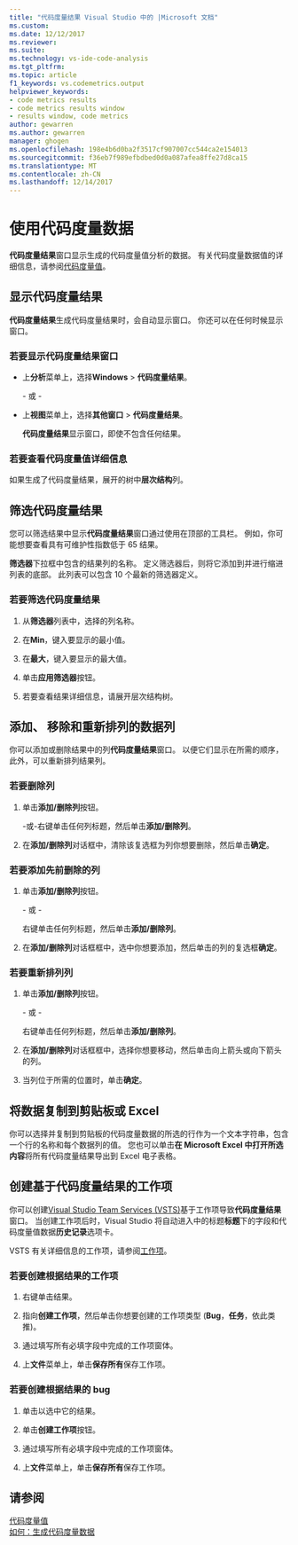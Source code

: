 ```yaml
---
title: "代码度量结果 Visual Studio 中的 |Microsoft 文档"
ms.custom: 
ms.date: 12/12/2017
ms.reviewer: 
ms.suite: 
ms.technology: vs-ide-code-analysis
ms.tgt_pltfrm: 
ms.topic: article
f1_keywords: vs.codemetrics.output
helpviewer_keywords:
- code metrics results
- code metrics results window
- results window, code metrics
author: gewarren
ms.author: gewarren
manager: ghogen
ms.openlocfilehash: 198e4b6d0ba2f3517cf907007cc544ca2e154013
ms.sourcegitcommit: f36eb7f989efbdbed0d0a087afea8ffe27d8ca15
ms.translationtype: MT
ms.contentlocale: zh-CN
ms.lasthandoff: 12/14/2017
---
```

# <a name="working-with-code-metrics-data"></a>使用代码度量数据

**代码度量结果**窗口显示生成的代码度量值分析的数据。 有关代码度量数据值的详细信息，请参阅[代码度量值](../code-quality/code-metrics-values.md)。

## <a name="displaying-code-metrics-results"></a>显示代码度量结果

**代码度量结果**生成代码度量结果时，会自动显示窗口。 你还可以在任何时候显示窗口。

### <a name="to-display-the-code-metrics-results-window"></a>若要显示代码度量结果窗口

- 上**分析**菜单上，选择**Windows** > **代码度量结果**。

   \- 或 -

- 上**视图**菜单上，选择**其他窗口** > **代码度量结果**。

   **代码度量结果**显示窗口，即使不包含任何结果。

### <a name="to-view-code-metrics-details"></a>若要查看代码度量值详细信息

如果生成了代码度量结果，展开的树中**层次结构**列。

## <a name="filtering-code-metrics-results"></a>筛选代码度量结果

您可以筛选结果中显示**代码度量结果**窗口通过使用在顶部的工具栏。 例如，你可能想要查看具有可维护性指数低于 65 结果。

**筛选器**下拉框中包含的结果列的名称。 定义筛选器后，则将它添加到并进行缩进列表的底部。 此列表可以包含 10 个最新的筛选器定义。

### <a name="to-filter-the-code-metrics-results"></a>若要筛选代码度量结果

1.  从**筛选器**列表中，选择的列名称。

2.  在**Min**，键入要显示的最小值。

3.  在**最大**，键入要显示的最大值。

4.  单击**应用筛选器**按钮。

5.  若要查看结果详细信息，请展开层次结构树。

## <a name="adding-removing-and-rearranging-data-columns"></a>添加、 移除和重新排列的数据列

你可以添加或删除结果中的列**代码度量结果**窗口。 以便它们显示在所需的顺序，此外，可以重新排列结果列。

### <a name="to-remove-a-column"></a>若要删除列

1. 单击**添加/删除列**按钮。

     \-或-右键单击任何列标题，然后单击**添加/删除列**。

1. 在**添加/删除列**对话框中，清除该复选框为列你想要删除，然后单击**确定**。

### <a name="to-add-a-previously-removed-column"></a>若要添加先前删除的列

1. 单击**添加/删除列**按钮。

     \- 或 -

     右键单击任何列标题，然后单击**添加/删除列**。

1. 在**添加/删除列**对话框框中，选中你想要添加，然后单击的列的复选框**确定**。

### <a name="to-rearrange-columns"></a>若要重新排列列

1. 单击**添加/删除列**按钮。

     \- 或 -

     右键单击任何列标题，然后单击**添加/删除列**。

1. 在**添加/删除列**对话框框中，选择你想要移动，然后单击向上箭头或向下箭头的列。

1. 当列位于所需的位置时，单击**确定**。

## <a name="copying-data-to-the-clipboard-or-excel"></a>将数据复制到剪贴板或 Excel

你可以选择并复制到剪贴板的代码度量数据的所选的行作为一个文本字符串，包含一个行的名称和每个数据列的值。 您也可以单击**在 Microsoft Excel 中打开所选内容**将所有代码度量结果导出到 Excel 电子表格。

## <a name="creating-a-work-item-based-on-code-metric-results"></a>创建基于代码度量结果的工作项

你可以创建[Visual Studio Team Services (VSTS)](/vsts/index)基于工作项导致**代码度量结果**窗口。 当创建工作项后时，Visual Studio 将自动进入中的标题**标题**下的字段和代码度量值数据**历史记录**选项卡。

VSTS 有关详细信息的工作项，请参阅[工作项](/vsts/work/work-items/index)。

### <a name="to-create-a-work-item-based-on-a-result"></a>若要创建根据结果的工作项

1.  右键单击结果。

2.  指向**创建工作项**，然后单击你想要创建的工作项类型 (**Bug**，**任务**，依此类推)。

3.  通过填写所有必填字段中完成的工作项窗体。

4.  上**文件**菜单上，单击**保存所有**保存工作项。

### <a name="to-create-a-bug-based-on-a-result"></a>若要创建根据结果的 bug

1.  单击以选中它的结果。

2.  单击**创建工作项**按钮。

3.  通过填写所有必填字段中完成的工作项窗体。

4.  上**文件**菜单上，单击**保存所有**保存工作项。

## <a name="see-also"></a>请参阅

[代码度量值](../code-quality/code-metrics-values.md)  
[如何：生成代码度量数据](../code-quality/how-to-generate-code-metrics-data.md)